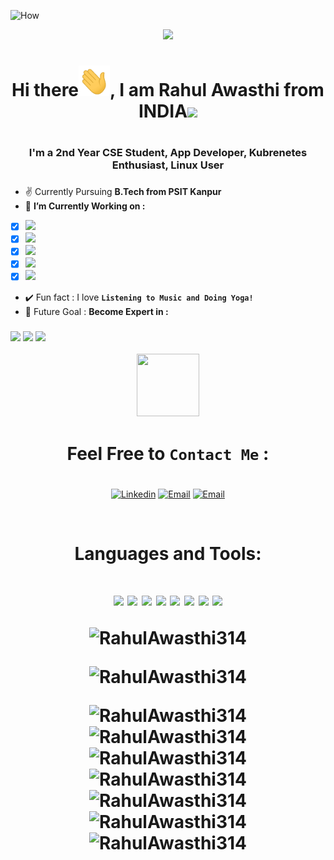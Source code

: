![How](https://forthebadge.com/images/badges/built-by-developers.svg)
<p align="center">
<img src="https://github.com/Iamtripathisatyam/iamtripathisatyam/blob/master/Content/github.gif" width="180px">
 </p>
 
### <h1 align="center">Hi there<img src="https://raw.githubusercontent.com/ABSphreak/ABSphreak/master/gifs/Hi.gif" width="50px">, I am Rahul Awasthi from INDIA<img src="https://github.com/Iamtripathisatyam/iamtripathisatyam/blob/master/Content/flag.gif" width="40px"><h1/>
## <h3 align="center">I'm a 2nd Year CSE Student, App Developer, Kubrenetes Enthusiast, Linux User<h3/>
 - ✌️ Currently Pursuing **B.Tech from PSIT Kanpur**
- 🔭 **I’m Currently Working on :**
- [x] ![](https://img.shields.io/badge/Intelligence-yellow.svg?label=Artificial&style=social&logo=probot&logoColor=yellow)  
- [x] ![](https://img.shields.io/badge/Learning-green.svg?label=Machine&style=social&logo=MusicBrainz&logoColor=informational)
- [x] ![](https://img.shields.io/badge/Design-blue.svg?label=Algorithm&style=social&logo=treehouse&logoColor=blue)
- [x] ![](https://img.shields.io/badge/Programming-9cf.svg?&style=social&logo=c&logoColor=red)
 - [x] ![](https://img.shields.io/badge/Programming-9cf.svg?label=Java&style=social&logo=java&logoColor=red)
- ✔️ Fun fact : I love **`Listening to Music and Doing Yoga!`**
- 🎯 Future Goal : **Become Expert in :** 
### ![](https://img.shields.io/badge/Cloud-yellow.svg?&style=social&logo=iCloud&logoColor=yellow) ![](https://img.shields.io/badge/Web_Developer-yellow.svg?&style=social&logo=github&logoColor=orange) ![](https://img.shields.io/badge/Kali_Linux-blue.svg?&style=social&logo=Linux&logoColor=red)<br/>
 
  <p align="center">
<img src="https://github.com/Iamtripathisatyam/iamtripathisatyam/blob/master/Content/Bar.gif" width="100px" height="100px">
 </p>

 ### <h1 align="center">Feel Free to **`Contact Me`** : <h1/>
 <body>
    <div class="img1">
     <p align='center'>
 <a href="https://www.linkedin.com/in/rahul-awasthi-ab2320197" target="_blank"><img src="https://icons.iconarchive.com/icons/graphics-vibe/simple-rounded-social/64/linkedin-icon.png" alt="Linkedin"></a>
 <a href="mailto:awasthir314@gmail.com" target="_blank"><img src="https://icons.iconarchive.com/icons/dtafalonso/android-lollipop/64/Gmail-icon.png" alt="Email"></a>
       <a href="https://t.me/awasthir314" target="_blank"><img src="https://icons.iconarchive.com/icons/goescat/macaron/64/telegram-icon.png" alt="Email"></a>
  <p/>
</div>
</body>
   <br/>
 <h1 align="center">Languages and Tools:<h1/>
 <p align="center">
<img src="https://icons.iconarchive.com/icons/papirus-team/papirus-apps/72/python-icon.png">
<img src="https://icons.iconarchive.com/icons/mattahan/umicons/72/Letter-C-icon.png">
<img src="https://icons.iconarchive.com/icons/graphics-vibe/developer/72/html-5-icon.png">
<img src="https://icons.iconarchive.com/icons/tatice/cristal-intense/64/Java-icon.png">
<img src="https://icons.iconarchive.com/icons/blackvariant/button-ui-ms-office-2016/64/Office-icon.png">
<img src="https://icons.iconarchive.com/icons/hopstarter/sleek-xp-software/72/Dev-icon.png">
<img src="https://icons.iconarchive.com/icons/iconshock/real-vista-mail/64/robot-icon.png">
<img src="https://icons.iconarchive.com/icons/blackvariant/button-ui-ms-office-2016/64/Office-icon.png">
 </p>

<p align="center">
<img src="https://github-readme-stats.vercel.app/api?username=RahulAwasthi314&show_icons=true&theme=dracula" alt="RahulAwasthi314" />
</p>
<p align="center">
<img src="https://github-readme-stats.vercel.app/api/top-langs/?username=RahulAwasthi314&theme=dracula&layout=compact" alt="RahulAwasthi314" />
</p>
<p align="center">
<img src="https://komarev.com/ghpvc/?username=RahulAwasthi314" alt=RahulAwasthi314 />
<img src="https://badges.pufler.dev/visits/RahulAwasthi314/RahulAwasthi314?&logo=github&logoColor=yellow" alt=RahulAwasthi314 />
<img src="https://badges.pufler.dev/years/RahulAwasthi314?&logo=github&logoColor=yellow" alt=RahulAwasthi314 />
<img src="https://badges.pufler.dev/repos/RahulAwasthi314?&logo=github&logoColor=yellow" alt=RahulAwasthi314 />
<img src="https://badges.pufler.dev/updated/RahulAwasthi314/RahulAwasthi314?&logo=github&logoColor=yellow" alt=RahulAwasthi314 />
<img src="https://badges.pufler.dev/created/RahulAwasthi314/RahulAwasthi314?&logo=github&logoColor=yellow" alt=RahulAwasthi314 />
<img src="https://badges.pufler.dev/commits/monthly/RahulAwasthi314?&logo=github&logoColor=yellow" alt=RahulAwasthi314 />
 </p>
